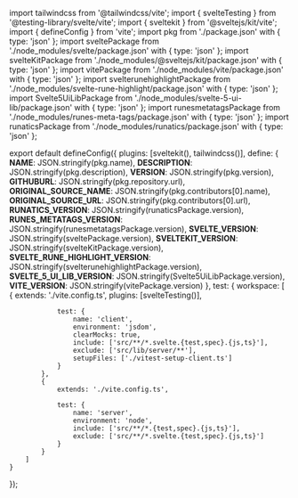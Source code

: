 import tailwindcss from '@tailwindcss/vite';
import { svelteTesting } from '@testing-library/svelte/vite';
import { sveltekit } from '@sveltejs/kit/vite';
import { defineConfig } from 'vite';
import pkg from './package.json' with { type: 'json' };
import sveltePackage from './node_modules/svelte/package.json' with { type: 'json' };
import svelteKitPackage from './node_modules/@sveltejs/kit/package.json' with { type: 'json' };
import vitePackage from './node_modules/vite/package.json' with { type: 'json' };
import svelterunehighlightPackage from './node_modules/svelte-rune-highlight/package.json' with { type: 'json' };
import Svelte5UiLibPackage from './node_modules/svelte-5-ui-lib/package.json' with { type: 'json' };
import runesmetatagsPackage from './node_modules/runes-meta-tags/package.json' with { type: 'json' };
import runaticsPackage from './node_modules/runatics/package.json' with { type: 'json' };

export default defineConfig({
plugins: [sveltekit(), tailwindcss()],
define: {
**NAME**: JSON.stringify(pkg.name),
**DESCRIPTION**: JSON.stringify(pkg.description),
**VERSION**: JSON.stringify(pkg.version),
**GITHUBURL**: JSON.stringify(pkg.repository.url),
**ORIGINAL_SOURCE_NAME**: JSON.stringify(pkg.contributors[0].name),
**ORIGINAL_SOURCE_URL**: JSON.stringify(pkg.contributors[0].url),
**RUNATICS_VERSION**: JSON.stringify(runaticsPackage.version),
**RUNES_METATAGS_VERSION**: JSON.stringify(runesmetatagsPackage.version),
**SVELTE_VERSION**: JSON.stringify(sveltePackage.version),
**SVELTEKIT_VERSION**: JSON.stringify(svelteKitPackage.version),
**SVELTE_RUNE_HIGHLIGHT_VERSION**: JSON.stringify(svelterunehighlightPackage.version),
**SVELTE_5_UI_LIB_VERSION**: JSON.stringify(Svelte5UiLibPackage.version),
**VITE_VERSION**: JSON.stringify(vitePackage.version)
},
test: {
workspace: [
{
extends: './vite.config.ts',
plugins: [svelteTesting()],

    			test: {
    				name: 'client',
    				environment: 'jsdom',
    				clearMocks: true,
    				include: ['src/**/*.svelte.{test,spec}.{js,ts}'],
    				exclude: ['src/lib/server/**'],
    				setupFiles: ['./vitest-setup-client.ts']
    			}
    		},
    		{
    			extends: './vite.config.ts',

    			test: {
    				name: 'server',
    				environment: 'node',
    				include: ['src/**/*.{test,spec}.{js,ts}'],
    				exclude: ['src/**/*.svelte.{test,spec}.{js,ts}']
    			}
    		}
    	]
    }

});
